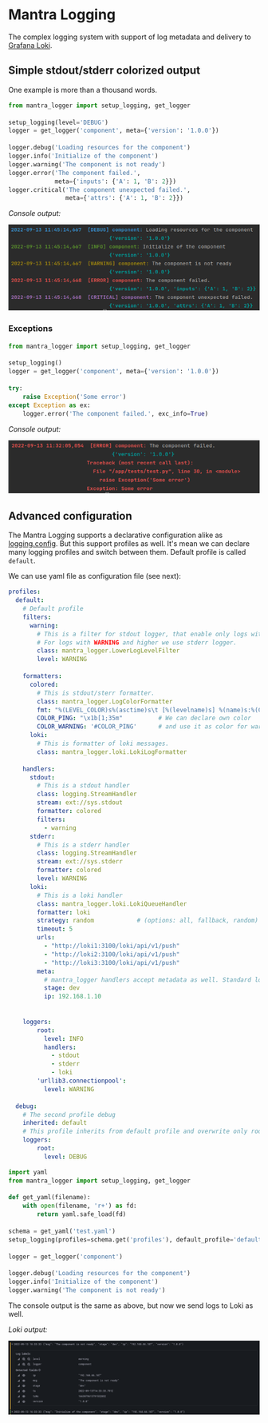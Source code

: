 # Mantra Logging
The complex logging system with support of log metadata and delivery to [Grafana Loki](https://grafana.com/oss/loki/).

## Simple stdout/stderr colorized output
One example is more than a thousand words.

```python
from mantra_logger import setup_logging, get_logger

setup_logging(level='DEBUG')
logger = get_logger('component', meta={'version': '1.0.0'})

logger.debug('Loading resources for the component')
logger.info('Initialize of the component')
logger.warning('The component is not ready')
logger.error('The component failed.', 
             meta={'inputs': {'A': 1, 'B': 2}})
logger.critical('The component unexpected failed.', 
                meta={'attrs': {'A': 1, 'B': 2}})
```
*Console output:*

![Console output](img/console.png)


### Exceptions
```python
from mantra_logger import setup_logging, get_logger

setup_logging()
logger = get_logger('component', meta={'version': '1.0.0'})

try:
    raise Exception('Some error')
except Exception as ex:
    logger.error('The component failed.', exc_info=True)
```
*Console output:*

![Console output](img/exception.png)


## Advanced configuration
The Mantra Logging supports a declarative configuration alike as [logging.config](https://docs.python.org/3/library/logging.config.html).
But this support profiles as well. It's mean we can declare many logging profiles and switch between them. Default profile is called `default`.

We can use yaml file as configuration file (see next):
```yaml
profiles:
  default:                             
    # Default profile
    filters:
      warning:                          
        # This is a filter for stdout logger, that enable only logs with level lower than WARNING. 
        # For logs with WARNING and higher we use stderr logger. 
        class: mantra_logger.LowerLogLevelFilter
        level: WARNING

    formatters:
      colored:
        # This is stdout/sterr formatter. 
        class: mantra_logger.LogColorFormatter
        fmt: "%(LEVEL_COLOR)s%(asctime)s\t [%(levelname)s] %(name)s:%(COLOR_RESET)s %(message)s"
        COLOR_PING: "\x1b[1;35m"          # We can declare own color
        COLOR_WARNING: '#COLOR_PING'      # and use it as color for warnings.
      loki:
        # This is formatter of loki messages.
        class: mantra_logger.loki.LokiLogFormatter

    handlers:
      stdout:
        # This is a stdout handler
        class: logging.StreamHandler
        stream: ext://sys.stdout
        formatter: colored
        filters:
          - warning
      stderr:
        # This is a stderr handler
        class: logging.StreamHandler
        stream: ext://sys.stderr
        formatter: colored
        level: WARNING        
      loki:
        # This is a loki handler
        class: mantra_logger.loki.LokiQueueHandler        
        formatter: loki
        strategy: random            # (options: all, fallback, random)
        timeout: 5
        urls:
          - "http://loki1:3100/loki/api/v1/push"
          - "http://loki2:3100/loki/api/v1/push"
          - "http://loki3:3100/loki/api/v1/push"
        meta:
          # mantra_logger handlers accept metadata as well. Standard logging handlers do not!
          stage: dev
          ip: 192.168.1.10                
                  

    loggers:
        root:          
          level: INFO
          handlers:
            - stdout
            - stderr        
            - loki
        'urllib3.connectionpool': 
          level: WARNING

  debug:                              
    # The second profile debug
    inherited: default
    # This profile inherits from default profile and overwrite only root log level. 
    loggers:
        root:
          level: DEBUG
```


```python
import yaml
from mantra_logger import setup_logging, get_logger

def get_yaml(filename):
    with open(filename, 'r+') as fd:
        return yaml.safe_load(fd)
    
schema = get_yaml('test.yaml')
setup_logging(profiles=schema.get('profiles'), default_profile='default')

logger = get_logger('component')

logger.debug('Loading resources for the component')
logger.info('Initialize of the component')
logger.warning('The component is not ready')
```
The console output is the same as above, but now we send logs to Loki as well.

*Loki output:*

![loki output](img/loki1.png)
